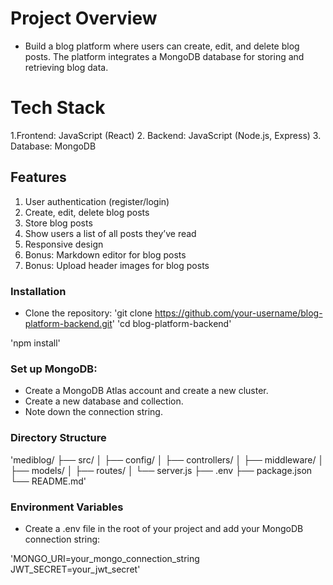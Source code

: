 # Project Overview
- Build a blog platform where users can create, edit, and delete blog posts. The platform integrates a MongoDB database for storing and retrieving blog data.

# Tech Stack
1.Frontend: JavaScript (React)
2. Backend: JavaScript (Node.js, Express)
3. Database: MongoDB
## Features
1. User authentication (register/login)
2. Create, edit, delete blog posts
3. Store blog posts
4. Show users a list of all posts they’ve read
5. Responsive design
6. Bonus: Markdown editor for blog posts
7. Bonus: Upload header images for blog posts
### Installation
- Clone the repository:
'git clone https://github.com/your-username/blog-platform-backend.git'
'cd blog-platform-backend'

'npm install'
### Set up MongoDB:
- Create a MongoDB Atlas account and create a new cluster.
- Create a new database and collection.
- Note down the connection string.
### Directory Structure

'mediblog/
├── src/
│   ├── config/
│   ├── controllers/
│   ├── middleware/
│   ├── models/
│   ├── routes/
│   └── server.js
├── .env
├── package.json
└── README.md'

### Environment Variables
- Create a .env file in the root of your project and add your MongoDB connection string:

'MONGO_URI=your_mongo_connection_string
JWT_SECRET=your_jwt_secret'
